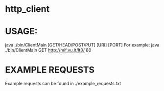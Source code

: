# http_client
# USAGE:
java ./bin/ClientMain [GET/HEAD/POST/PUT] [URI] [PORT]
For example: java ./bin/ClientMain GET http://mif.vu.lt/lt3/ 80

# EXAMPLE REQUESTS
Example requests can be found in ./example_requests.txt
